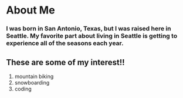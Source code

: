 # **About Me**
### I was born in San Antonio, Texas, but I was raised here in Seattle. My favorite part about living in Seattle is getting to experience all of the seasons each year.


## These are some of my interest!!
1. mountain biking
2. snowboarding
3. coding





